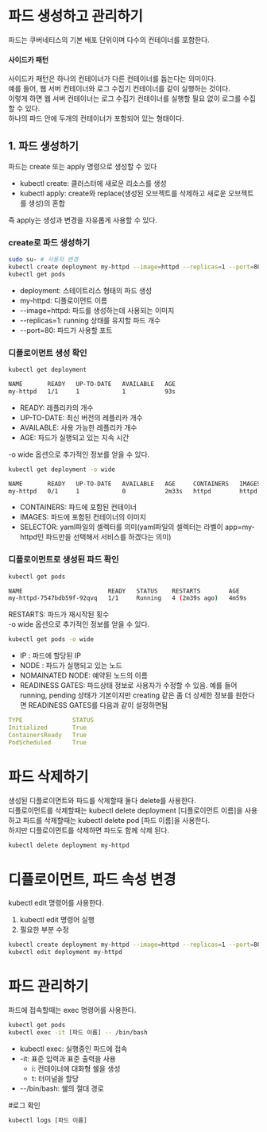 # 파드 생성하고 관리하기
파드는 쿠버네티스의 기본 배포 단위이며 다수의 컨테이너를 포함한다.

#### 사이드카 패턴
사이드카 패턴은 하나의 컨테이너가 다른 컨테이너를 돕는다는 의미이다.   
예를 들어, 웹 서버 컨테이너와 로그 수집기 컨테이너를 같이 실행하는 것이다.  
이렇게 하면 웹 서버 컨테이너는 로그 수집기 컨테이너를 실행할 필요 없이 로그를 수집할 수 있다.  
하나의 파드 안에 두개의 컨테이너가 포함되어 있는 형태이다.

## 1. 파드 생성하기
파드는 create 또는 apply 명령으로 생성할 수 있다
- kubectl create: 클러스터에 새로운 리소스를 생성
- kubectl apply: create와 replace(생성된 오브젝트를 삭제하고 새로운 오브젝트를 생성)의 혼합

즉 apply는 생성과 변경을 자유롭게 사용할 수 있다.

### create로 파드 생성하기
```bash
sudo su- # 사용자 변경
kubectl create deployment my-httpd --image=httpd --replicas=1 --port=80
kubectl get pods
```
- deployment: 스테이트리스 형태의 파드 생성
- my-httpd: 디플로이먼트 이름
- --image=httpd: 파드를 생성하는데 사용되는 이미지
- --replicas=1: running 상태를 유지할 파드 개수
- --port=80: 파드가 사용할 포트

### 디플로이먼트 생성 확인
```bash
kubectl get deployment

NAME       READY   UP-TO-DATE   AVAILABLE   AGE
my-httpd   1/1     1            1           93s
```
- READY: 레플리카의 개수
- UP-TO-DATE: 최신 버전의 레플리카 개수
- AVAILABLE: 사용 가능한 레플리카 개수
- AGE: 파드가 실행되고 있는 지속 시간

-o wide 옵션으로 추가적인 정보를 얻을 수 있다.
```bash
kubectl get deployment -o wide

NAME       READY   UP-TO-DATE   AVAILABLE   AGE     CONTAINERS   IMAGES   SELECTOR
my-httpd   0/1     1            0           2m33s   httpd        httpd    app=my-httpd
```

- CONTAINERS: 파드에 포함된 컨테이너
- IMAGES: 파드에 포함된 컨테이너의 이미지
- SELECTOR: yaml파일의 셀렉터를 의미(yaml파일의 셀렉터는 라벨이 app=my-httpd인 파드만을 선택해서 서비스를 하겠다는 의미)


### 디플로이먼트로 생성된 파드 확인
```bash
kubectl get pods

NAME                        READY   STATUS    RESTARTS        AGE
my-httpd-7547bdb59f-92qvq   1/1     Running   4 (2m39s ago)   4m59s
```
RESTARTS: 파드가 재시작된 횟수  
-o wide 옵션으로 추가적인 정보를 얻을 수 있다.
```bash
kubectl get pods -o wide
```
- IP : 파드에 할당된 IP
- NODE : 파드가 실행되고 있는 노드
- NOMAINATED NODE: 예약된 노드의 이름
- READINESS GATES: 파드상태 정보로 사용자가 수정할 수 있음. 예를 들어 running, pending 상태가 기본이지만 creating 같은 좀 더 상세한 정보를 원한다면 READINESS GATES를 다음과 같이 설정하면됨
```yaml
TYPE              STATUS
Initialized       True
ContainersReady   True
PodScheduled      True
```

# 파드 삭제하기

생성된 디플로이먼트와 파드를 삭제할때 둘다 delete를 사용한다.  
디플로이먼트를 삭제할때는 kubectl delete deployment [디플로이먼트 이름]을 사용하고 파드를 삭제할때는 kubectl delete pod [파드 이름]을 사용한다.  
하지만 디플로이먼트를 삭제하면 파드도 함께 삭제 된다.
```bash
kubectl delete deployment my-httpd
```

# 디플로이먼트, 파드 속성 변경
kubectl edit 명령어를 사용한다.
1. kubectl edit 명령어 실행
2. 필요한 부분 수정

```bash
kubectl create deployment my-httpd --image=httpd --replicas=1 --port=80
kubectl edit deployment my-httpd
```

# 파드 관리하기
파드에 접속할때는 exec 명령어를 사용한다.
```bash
kubectl get pods
kubectl exec -it [파드 이름] -- /bin/bash
```

- kubectl exec: 실행중인 파드에 접속
- -it: 표준 입력과 표준 출력을 사용
  - i: 컨테이너에 대화형 쉘을 생성
  - t: 터미널을 할당
- --/bin/bash: 쉘의 절대 경로

#로그 확인
```bash
kubectl logs [파드 이름]
```
